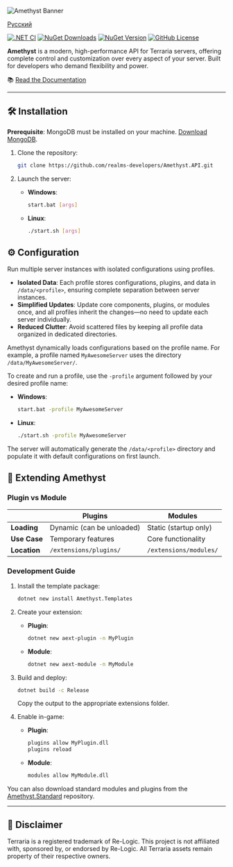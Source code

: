 ![Amethyst Banner](https://github.com/user-attachments/assets/72706bdc-f722-48b4-a3b2-80006ec199be)

[Русский](README_ru.md)

[![.NET CI](https://github.com/realms-developers/Amethyst.API/actions/workflows/dotnet.yml/badge.svg)](https://github.com/realms-developers/Amethyst.API/actions/workflows/dotnet.yml)
[![NuGet Downloads](https://img.shields.io/nuget/dt/Amethyst.Server)](https://www.nuget.org/packages/Amethyst.Server)
[![NuGet Version](https://img.shields.io/nuget/v/Amethyst.Server)](https://www.nuget.org/packages/Amethyst.Server)
[![GitHub License](https://img.shields.io/github/license/realms-developers/Amethyst.API)](LICENSE)


**Amethyst** is a modern, high-performance API for Terraria servers, offering complete control and customization over every aspect of your server. Built for developers who demand flexibility and power.

📚 [Read the Documentation](https://realms-developers.github.io/Amethyst.Documentation/)

---

## 🛠️ Installation

**Prerequisite**: MongoDB must be installed on your machine. [Download MongoDB](https://www.mongodb.com/try/download/community).

1. Clone the repository:
   ```bash
   git clone https://github.com/realms-developers/Amethyst.API.git
   ```

2. Launch the server:
   - **Windows**:
     ```bash
     start.bat [args]
     ```
   - **Linux**:
     ```bash
     ./start.sh [args]
     ```

## ⚙️ Configuration

Run multiple server instances with isolated configurations using profiles.

- **Isolated Data**: Each profile stores configurations, plugins, and data in `/data/<profile>`, ensuring complete separation between server instances.
- **Simplified Updates**: Update core components, plugins, or modules once, and all profiles inherit the changes—no need to update each server individually.
- **Reduced Clutter**: Avoid scattered files by keeping all profile data organized in dedicated directories.

Amethyst dynamically loads configurations based on the profile name. For example, a profile named `MyAwesomeServer` uses the directory `/data/MyAwesomeServer/`.

To create and run a profile, use the `-profile` argument followed by your desired profile name:
   - **Windows**:
     ```bash
     start.bat -profile MyAwesomeServer
     ```
   - **Linux**:
     ```bash
     ./start.sh -profile MyAwesomeServer
     ```

The server will automatically generate the `/data/<profile>` directory and populate it with default configurations on first launch.

## 🧩 Extending Amethyst

### Plugin vs Module
|               | Plugins                       | Modules                     |
|---------------|-------------------------------|-----------------------------|
| **Loading**   | Dynamic (can be unloaded)     | Static (startup only)       |
| **Use Case**  | Temporary features            | Core functionality          |
| **Location**  | `/extensions/plugins/`        | `/extensions/modules/`      |

### Development Guide

1. Install the template package:
   ```bash
   dotnet new install Amethyst.Templates
   ```

2. Create your extension:
   - **Plugin**:
     ```bash
     dotnet new aext-plugin -n MyPlugin
     ```
   - **Module**:
     ```bash
     dotnet new aext-module -n MyModule
     ```

3. Build and deploy:
   ```bash
   dotnet build -c Release
   ```
   Copy the output to the appropriate extensions folder.

4. Enable in-game:
   - **Plugin**:
     ```bash
     plugins allow MyPlugin.dll
     plugins reload
     ```
   - **Module**:
     ```bash
     modules allow MyModule.dll
     ```

You can also download standard modules and plugins from the [Amethyst.Standard](https://github.com/realms-developers/Amethyst.Standard) repository.

---

## 📜 Disclaimer

Terraria is a registered trademark of Re-Logic. This project is not affiliated with, sponsored by, or endorsed by Re-Logic. All Terraria assets remain property of their respective owners.
